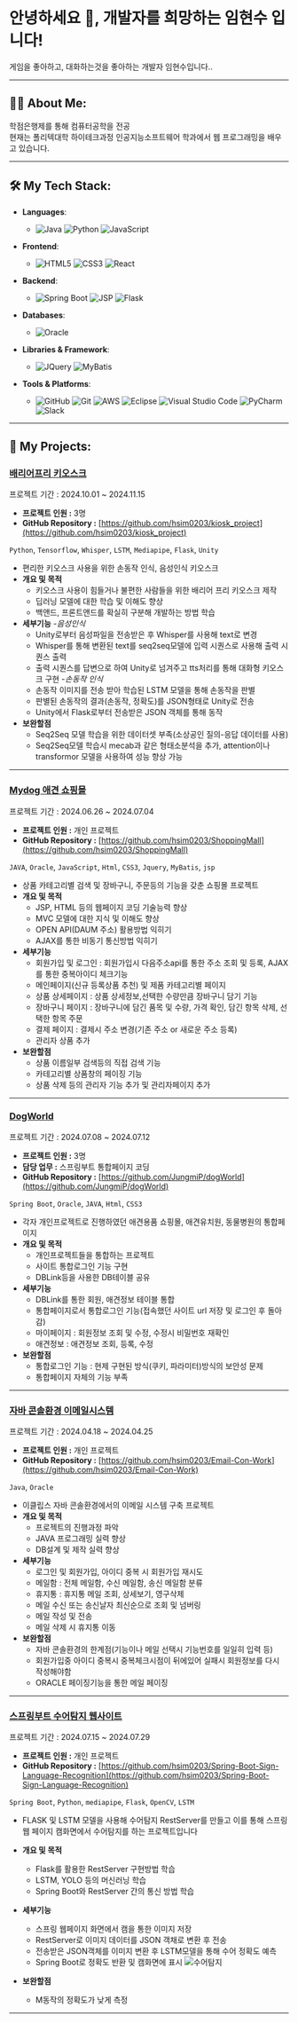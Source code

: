# 안녕하세요 👋, 개발자를 희망하는 임현수 입니다!

게임을 좋아하고, 대화하는것을 좋아하는 개발자 임현수입니다..

---

## 👨‍💻 About Me:
학점은행제를 통해 컴퓨터공학을 전공<br> 현재는 폴리텍대학 하이테크과정 인공지능소프트웨어 학과에서 웹 프로그래밍을 배우고 있습니다.
<!--
- 🔭 I’m currently working on **[Project Name](Link to Project)**
- 🌱 I’m currently learning **[Technology or Tool]**
- 👯 I’m looking to collaborate on **[Type of Projects or Technologies]**
- 💬 Ask me about **[Your Skills or Topics You Are Good At]**
- 📫 How to reach me: **[Your Email]**
- ⚡ Fun fact: **[Interesting Fact About You]**
-->
---

## 🛠️ My Tech Stack:

- **Languages**: 
  - ![Java](https://img.shields.io/badge/-Java-007396?style=flat&logo=java&logoColor=white) ![Python](https://img.shields.io/badge/-Python-3776AB?style=flat&logo=python&logoColor=white) ![JavaScript](https://img.shields.io/badge/-JavaScript-F7DF1E?style=flat&logo=javascript&logoColor=black)

- **Frontend**:
  - ![HTML5](https://img.shields.io/badge/-HTML5-E34F26?style=flat&logo=html5&logoColor=white) ![CSS3](https://img.shields.io/badge/-CSS3-1572B6?style=flat&logo=css3&logoColor=white) ![React](https://img.shields.io/badge/React-61DAFB?style=flat&logo=react&logoColor=white)

- **Backend**:
  - ![Spring Boot](https://img.shields.io/badge/-Spring%20Boot-6DB33F?style=flat&logo=spring-boot&logoColor=white) ![JSP](https://img.shields.io/badge/-JSP-323330?style=flat&logo=java&logoColor=white) ![Flask](https://img.shields.io/badge/Flask-000000?style=flat&logo=flask&logoColor=white)

- **Databases**:
  - ![Oracle](https://img.shields.io/badge/-Oracle-F80000?style=flat&logo=oracle&logoColor=white)

- **Libraries & Framework**:
  - ![JQuery](https://img.shields.io/badge/-JQuery-0769AD?style=flat&logo=jquery&logoColor=white) ![MyBatis](https://img.shields.io/badge/-MyBatis-000000?style=flat&logo=mybatis&logoColor=white)

- **Tools & Platforms**:
  - ![GitHub](https://img.shields.io/badge/-GitHub-181717?style=flat&logo=github&logoColor=white) ![Git](https://img.shields.io/badge/-Git-F05032?style=flat&logo=git&logoColor=white) ![AWS](https://img.shields.io/badge/-AWS-232F3E?style=flat&logo=amazon-aws&logoColor=white) ![Eclipse](https://img.shields.io/badge/-Eclipse-2C2255?style=flat&logo=eclipse&logoColor=white) ![Visual Studio Code](https://img.shields.io/badge/-VS%20Code-007ACC?style=flat&logo=visual-studio-code&logoColor=white) ![PyCharm](https://img.shields.io/badge/PyCharm-000000?style=flat&logo=pycharm&logoColor=white) ![Slack](https://img.shields.io/badge/Slack-4A154B?style=flat&logo=slack&logoColor=white)


---

## 🚀 My Projects:

### **[배리어프리 키오스크](https://github.com/hsim0203/kiosk_project)**
프로젝트 기간 : 2024.10.01 ~ 2024.11.15
- **프로젝트 인원 :** 3명
- **GitHub Repository :** [https://github.com/hsim0203/kiosk_project](https://github.com/hsim0203/kiosk_project)

`Python`, `Tensorflow`, `Whisper`, `LSTM`, `Mediapipe`, `Flask`, `Unity`

- 편리한 키오스크 사용을 위한 손동작 인식, 음성인식 키오스크
- **개요 및 목적**
    - 키오스크 사용이 힘들거나 불편한 사람들을 위한 배리어 프리 키오스크 제작
    - 딥러닝 모델에 대한 학습 및 이해도 향상
    - 백앤드, 프론트앤드를 확실히 구분해 개발하는 방법 학습
- **세부기능**
    -*음성인식*
    - Unity로부터 음성파일을 전송받은 후 Whisper를 사용해 text로 변경
    - Whisper를 통해 변환된 text를 seq2seq모델에 입력 시퀀스로 사용해 출력 시퀀스 출력
    - 출력 시퀀스를 답변으로 하여 Unity로 넘겨주고 tts처리를 통해 대화형 키오스크 구현
    -*손동작 인식*
    - 손동작 이미지를 전송 받아 학습된 LSTM 모델을 통해 손동작을 판별
    - 판별된 손동작의 결과(손동작, 정확도)를 JSON형태로 Unity로 전송
    - Unity에서 Flask로부터 전송받은 JSON 객체를 통해 동작
- **보완할점**
    - Seq2Seq 모델 학습을 위한 데이터셋 부족(소상공인 질의-응답 데이터를 사용)
    - Seq2Seq모델 학습시 mecab과 같은 형태소분석을 추가, attention이나 transformor 모델을 사용하여 성능 향상 가능
            
<hr>

### **[Mydog 애견 쇼핑몰](https://github.com/hsim0203/ShoppingMall)**
프로젝트 기간 : 2024.06.26 ~ 2024.07.04
- **프로젝트 인원 :** 개인 프로젝트
- **GitHub Repository :** [https://github.com/hsim0203/ShoppingMall](https://github.com/hsim0203/ShoppingMall)

`JAVA`, `Oracle`, `JavaScript`, `Html`, `CSS3`, `Jquery`, `MyBatis`, `jsp`

- 상품 카테고리별 검색 및 장바구니, 주문등의 기능을 갖춘 쇼핑몰 프로젝트
- **개요 및 목적**
    - JSP, HTML 등의 웹페이지 코딩 기술능력 향상
    - MVC 모델에 대한 지식 및 이해도 향상
    - OPEN API(DAUM 주소) 활용방법 익히기
    - AJAX를 통한 비동기 통신방법 익히기
- **세부기능**
    - 회원가입 및 로그인 : 회원가입시 다음주소api를 통한 주소 조회 및 등록, AJAX를 통한 중복아이디 체크기능
    - 메인페이지(신규 등록상품 추천) 및 제품 카테고리별 페이지
    - 상품 상세페이지 : 상품 상세정보,선택한 수량만큼 장바구니 담기 기능
    - 장바구니 페이지 : 장바구니에 담긴 품목 및 수량, 가격 확인, 담긴 항목 삭제, 선택한 항목 주문
    - 결제 페이지 : 결제시 주소 변경(기존 주소 or 새로운 주소 등록)
    - 관리자 상품 추가
- **보완할점**
    - 상품 이름일부 검색등의 직접 검색 기능
    - 카테고리별 상품창의 페이징 기능
    - 상품 삭제 등의 관리자 기능 추가 및 관리자페이지 추가
            
<hr>

### **[DogWorld](https://github.com/JungmiP/dogWorld)**
프로젝트 기간 : 2024.07.08 ~ 2024.07.12
- **프로젝트 인원 :** 3명
- **담당 업무 :** 스프링부트 통합페이지 코딩
- **GitHub Repository :** [https://github.com/JungmiP/dogWorld](https://github.com/JungmiP/dogWorld)
  
`Spring Boot`, `Oracle`, `JAVA`, `Html`, `CSS3`
  
- 각자 개인프로젝트로 진행하였던 애견용품 쇼핑몰, 애견유치원, 동물병원의 통합페이지
- **개요 및 목적**
    - 개인프로젝트들을 통합하는 프로젝트
    - 사이트 통합로그인 기능 구현
    - DBLink등을 사용한 DB테이블 공유
- **세부기능**
    - DBLink를 통한 회원, 애견정보 테이블 통합
    - 통합페이지로서 통합로그인 기능(접속했던 사이트 url 저장 및 로그인 후 돌아감)
    - 마이페이지 : 회원정보 조회 및 수정, 수정시 비밀번호 재확인
    - 애견정보 : 애견정보 조회, 등록, 수정
- **보완할점**
    - 통합로그인 기능 : 현제 구현된 방식(쿠키, 파라미터)방식의 보안성 문제
    - 통합페이지 자체의 기능 부족

<hr>

### **[자바 콘솔환경 이메일시스템](https://github.com/hsim0203/Email-Con-Work)**
프로젝트 기간 : 2024.04.18 ~ 2024.04.25
- **프로젝트 인원 :** 개인 프로젝트
- **GitHub Repository :** [https://github.com/hsim0203/Email-Con-Work](https://github.com/hsim0203/Email-Con-Work)
  
`Java`, `Oracle`
  
- 이클립스 자바 콘솔환경에서의 이메일 시스템 구축 프로젝트
- **개요 및 목적**
    - 프로젝트의 진행과정 파악
    - JAVA 프로그래밍 실력 향상
    - DB설계 및 제작 실력 향상
- **세부기능**
    - 로그인 및 회원가입, 아이디 중복 시 회원가입 재시도
    - 메일함 : 전체 메일함, 수신 메일함, 송신 메일함 분류
    - 휴지통 : 휴지통 메일 조회, 상세보기, 영구삭제
    - 메일 수신 또는 송신날자 최신순으로 조회 및 넘버링
    - 메일 작성 및 전송
    - 메일 삭제 시 휴지통 이동
- **보완할점**
    - 자바 콘솔환경의 한계점(기능이나 메일 선택시 기능번호를 일일히 입력 등)
    - 회원가입중 아이디 중복시 중복체크시점이 뒤에있어 실패시 회원정보를 다시 작성해야함
    - ORACLE 페이징기능을 통한 메일 페이징

<hr>

### **[스프링부트 수어탐지 웹사이트](https://github.com/hsim0203/Spring-Boot-Sign-Language-Recognition)**
프로젝트 기간 : 2024.07.15 ~ 2024.07.29
- **프로젝트 인원 :** 개인 프로젝트
- **GitHub Repository :** [https://github.com/hsim0203/Spring-Boot-Sign-Language-Recognition](https://github.com/hsim0203/Spring-Boot-Sign-Language-Recognition)
  
`Spring Boot`, `Python`, `mediapipe`, `Flask`, `OpenCV`, `LSTM`  

- FLASK 및 LSTM 모델을 사용해 수어탐지 RestServer를 만들고 이를 통해 스프링 웹 페이지 캠화면에서 수어탐지를 하는 프로젝트입니다
- **개요 및 목적**
    - Flask를 활용한 RestServer 구현방법 학습
    - LSTM, YOLO 등의 머신러닝 학습
    - Spring Boot와 RestServer 간의 통신 방법 학습
- **세부기능**
    - 스프링 웹페이지 화면에서 캠을 통한 이미지 저장
    - RestServer로 이미지 데이터를 JSON 객채로 변환 후 전송
    - 전송받은 JSON객체를 이미지 변환 후 LSTM모델을 통해 수어 정확도 예측
    - Spring Boot로 정확도 반환 및 캠화면에 표시
![수어탐지](https://github.com/user-attachments/assets/1898f4b7-d46a-428d-a7de-2aa1e8d224f1)

- **보완할점**
    - M동작의 정확도가 낮게 측정

<hr>
